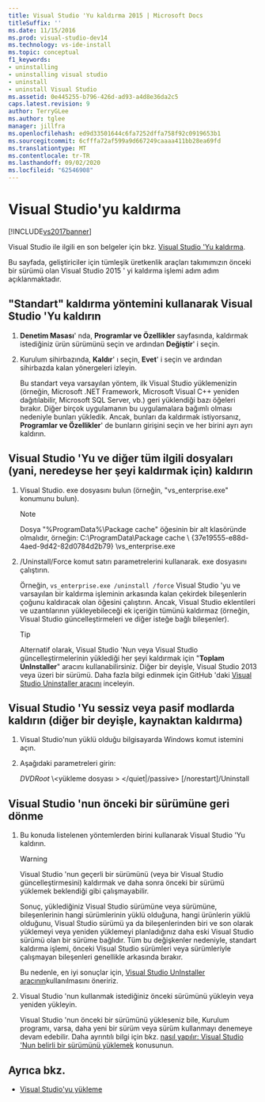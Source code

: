 ```yaml
---
title: Visual Studio 'Yu kaldırma 2015 | Microsoft Docs
titleSuffix: ''
ms.date: 11/15/2016
ms.prod: visual-studio-dev14
ms.technology: vs-ide-install
ms.topic: conceptual
f1_keywords:
- uninstalling
- uninstalling visual studio
- uninstall
- uninstall Visual Studio
ms.assetid: 0e445255-b796-426d-ad93-a4d8e36da2c5
caps.latest.revision: 9
author: TerryGLee
ms.author: tglee
manager: jillfra
ms.openlocfilehash: ed9d33501644c6fa7252dffa758f92c0919653b1
ms.sourcegitcommit: 6cfffa72af599a9d667249caaaa411bb28ea69fd
ms.translationtype: MT
ms.contentlocale: tr-TR
ms.lasthandoff: 09/02/2020
ms.locfileid: "62546908"
---
```

# <a name="uninstall-visual-studio"></a>Visual Studio'yu kaldırma
[!INCLUDE[vs2017banner](../includes/vs2017banner.md)]

Visual Studio ile ilgili en son belgeler için bkz. [Visual Studio 'Yu kaldırma](/visualstudio/install/uninstall-visual-studio).

Bu sayfada, geliştiriciler için tümleşik üretkenlik araçları takımımızın önceki bir sürümü olan Visual Studio 2015 ' yi kaldırma işlemi adım adım açıklanmaktadır.

## <a name="uninstall-visual-studio-by-using-the-standard-uninstallation-method"></a>"Standart" kaldırma yöntemini kullanarak Visual Studio 'Yu kaldırın

1. **Denetim Masası**' nda, **Programlar ve Özellikler** sayfasında, kaldırmak istediğiniz ürün sürümünü seçin ve ardından **Değiştir**' i seçin.

2. Kurulum sihirbazında, **Kaldır**' ı seçin, **Evet**' i seçin ve ardından sihirbazda kalan yönergeleri izleyin.

   Bu standart veya varsayılan yöntem, ilk Visual Studio yüklemenizin (örneğin, Microsoft .NET Framework, Microsoft Visual C++ yeniden dağıtılabilir, Microsoft SQL Server, vb.) geri yüklendiği bazı öğeleri bırakır.   Diğer birçok uygulamanın bu uygulamalara bağımlı olması nedeniyle bunları yükledik. Ancak, bunları da kaldırmak istiyorsanız, **Programlar ve Özellikler**' de bunların girişini seçin ve her birini ayrı ayrı kaldırın.

## <a name="uninstall-visual-studio-and-all-other-related-files-that-is-to-uninstall-almost-everything"></a>Visual Studio 'Yu ve diğer tüm ilgili dosyaları (yani, neredeyse her şeyi kaldırmak için) kaldırın

1. Visual Studio. exe dosyasını bulun (örneğin, "vs_enterprise.exe" konumunu bulun).

    > [!NOTE]
    > Dosya "%ProgramData%\Package cache" öğesinin bir alt klasöründe olmalıdır, örneğin: C:\ProgramData\Package cache \\ {37e19555-e88d-4aed-9d42-82d0784d2b79} \vs_enterprise.exe

2. /Uninstall/Force komut satırı parametrelerini kullanarak. exe dosyasını çalıştırın.

     Örneğin, ```vs_enterprise.exe /uninstall /force``` Visual Studio 'yu ve varsayılan bir kaldırma işleminin arkasında kalan çekirdek bileşenlerin çoğunu kaldıracak olan öğesini çalıştırın. Ancak, Visual Studio eklentileri ve uzantılarının yükleyebileceği ek içeriğin tümünü kaldırmaz (örneğin, Visual Studio güncelleştirmeleri ve diğer isteğe bağlı bileşenler).

    > [!TIP]
    > Alternatif olarak, Visual Studio 'Nun veya Visual Studio güncelleştirmelerinin yüklediği her şeyi kaldırmak için "**Toplam UnInstaller**" aracını kullanabilirsiniz. Diğer bir deyişle, Visual Studio 2013 veya üzeri bir sürümü. Daha fazla bilgi edinmek için GitHub 'daki [Visual Studio Uninstaller aracını](https://github.com/Microsoft/VisualStudioUninstaller/releases) inceleyin.

## <a name="uninstall-visual-studio-in-silent-or-passive-modes-that-is-to-uninstall-from-source"></a>Visual Studio 'Yu sessiz veya pasif modlarda kaldırın (diğer bir deyişle, kaynaktan kaldırma)

1. Visual Studio'nun yüklü olduğu bilgisayarda Windows komut istemini açın.

2. Aşağıdaki parametreleri girin:

     *DVDRoot* \\<yükleme dosyası \> \</quiet&#124;/passive> [/norestart]/Uninstall

## <a name="roll-back-to-a-previous-version-or-release-of--visual-studio"></a>Visual Studio 'nun önceki bir sürümüne geri dönme

1. Bu konuda listelenen yöntemlerden birini kullanarak Visual Studio 'Yu kaldırın.

   > [!WARNING]
   > Visual Studio 'nun geçerli bir sürümünü (veya bir Visual Studio güncelleştirmesini) kaldırmak ve daha sonra önceki bir sürümü yüklemek beklendiği gibi çalışmayabilir.
   >
   > Sonuç, yüklediğiniz Visual Studio sürümüne veya sürümüne, bileşenlerinin hangi sürümlerinin yüklü olduğuna, hangi ürünlerin yüklü olduğunu, Visual Studio sürümü ya da bileşenlerinden biri ve son olarak yüklemeyi veya yeniden yüklemeyi planladığınız daha eski Visual Studio sürümü olan bir sürüme bağlıdır.  Tüm bu değişkenler nedeniyle, standart kaldırma işlemi, önceki Visual Studio sürümleri veya sürümleriyle çalışmayan bileşenleri genellikle arkasında bırakır.
   >
   > Bu nedenle, en iyi sonuçlar için, [Visual Studio UnInstaller aracının](https://github.com/Microsoft/VisualStudioUninstaller/releases)kullanılmasını öneririz.

2. Visual Studio 'nun kullanmak istediğiniz önceki sürümünü yükleyin veya yeniden yükleyin.

   Visual Studio 'nun önceki bir sürümünü yükleseniz bile, Kurulum programı, varsa, daha yeni bir sürüm veya sürüm kullanmayı denemeye devam edebilir. Daha ayrıntılı bilgi için bkz. [nasıl yapılır: Visual Studio 'Nun belirli bir sürümünü yüklemek](../install/how-to-install-a-specific-release-of-visual-studio.md) konusunun.

## <a name="see-also"></a>Ayrıca bkz.

- [Visual Studio'yu yükleme](https://msdn.microsoft.com/library/e2h7fzkw.aspx)